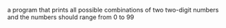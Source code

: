  a program that prints all possible combinations of two two-digit numbers and the numbers should range from 0 to 99
